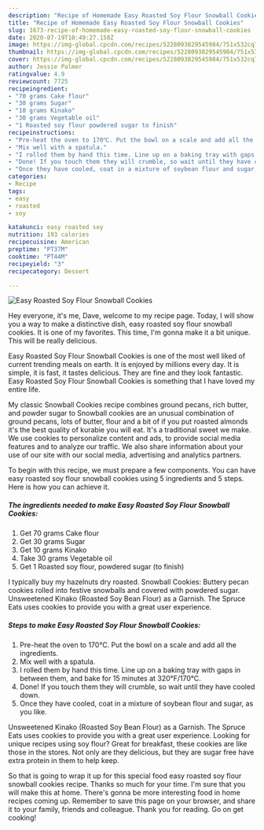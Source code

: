 ```yaml
---
description: "Recipe of Homemade Easy Roasted Soy Flour Snowball Cookies"
title: "Recipe of Homemade Easy Roasted Soy Flour Snowball Cookies"
slug: 1673-recipe-of-homemade-easy-roasted-soy-flour-snowball-cookies
date: 2020-07-19T10:49:27.158Z
image: https://img-global.cpcdn.com/recipes/5228093829545984/751x532cq70/easy-roasted-soy-flour-snowball-cookies-recipe-main-photo.jpg
thumbnail: https://img-global.cpcdn.com/recipes/5228093829545984/751x532cq70/easy-roasted-soy-flour-snowball-cookies-recipe-main-photo.jpg
cover: https://img-global.cpcdn.com/recipes/5228093829545984/751x532cq70/easy-roasted-soy-flour-snowball-cookies-recipe-main-photo.jpg
author: Jessie Palmer
ratingvalue: 4.9
reviewcount: 7725
recipeingredient:
- "70 grams Cake flour"
- "30 grams Sugar"
- "10 grams Kinako"
- "30 grams Vegetable oil"
- "1 Roasted soy flour powdered sugar to finish"
recipeinstructions:
- "Pre-heat the oven to 170℃. Put the bowl on a scale and add all the ingredients."
- "Mix well with a spatula."
- "I rolled them by hand this time. Line up on a baking tray with gaps in between them, and bake for 15 minutes at 320°F/170°C."
- "Done! If you touch them they will crumble, so wait until they have cooled down."
- "Once they have cooled, coat in a mixture of soybean flour and sugar, as you like."
categories:
- Recipe
tags:
- easy
- roasted
- soy

katakunci: easy roasted soy 
nutrition: 193 calories
recipecuisine: American
preptime: "PT37M"
cooktime: "PT44M"
recipeyield: "3"
recipecategory: Dessert

---
```



![Easy Roasted Soy Flour Snowball Cookies](https://img-global.cpcdn.com/recipes/5228093829545984/751x532cq70/easy-roasted-soy-flour-snowball-cookies-recipe-main-photo.jpg)

Hey everyone, it's me, Dave, welcome to my recipe page. Today, I will show you a way to make a distinctive dish, easy roasted soy flour snowball cookies. It is one of my favorites. This time, I'm gonna make it a bit unique. This will be really delicious.

Easy Roasted Soy Flour Snowball Cookies is one of the most well liked of current trending meals on earth. It is enjoyed by millions every day. It is simple, it is fast, it tastes delicious. They are fine and they look fantastic. Easy Roasted Soy Flour Snowball Cookies is something that I have loved my entire life.

My classic Snowball Cookies recipe combines ground pecans, rich butter, and powder sugar to Snowball cookies are an unusual combination of ground pecans, lots of butter, flour and a bit of if you put roasted almonds it&#39;s the best quality of kurabie you will eat. It&#39;s a traditional sweet we make. We use cookies to personalize content and ads, to provide social media features and to analyze our traffic. We also share information about your use of our site with our social media, advertising and analytics partners.


To begin with this recipe, we must prepare a few components. You can have easy roasted soy flour snowball cookies using 5 ingredients and 5 steps. Here is how you can achieve it.

<!--inarticleads1-->

##### The ingredients needed to make Easy Roasted Soy Flour Snowball Cookies:

1. Get 70 grams Cake flour
1. Get 30 grams Sugar
1. Get 10 grams Kinako
1. Take 30 grams Vegetable oil
1. Get 1 Roasted soy flour, powdered sugar (to finish)


I typically buy my hazelnuts dry roasted. Snowball Cookies: Buttery pecan cookies rolled into festive snowballs and covered with powdered sugar. Unsweetened Kinako (Roasted Soy Bean Flour) as a Garnish. The Spruce Eats uses cookies to provide you with a great user experience. 

<!--inarticleads2-->

##### Steps to make Easy Roasted Soy Flour Snowball Cookies:

1. Pre-heat the oven to 170℃. Put the bowl on a scale and add all the ingredients.
1. Mix well with a spatula.
1. I rolled them by hand this time. Line up on a baking tray with gaps in between them, and bake for 15 minutes at 320°F/170°C.
1. Done! If you touch them they will crumble, so wait until they have cooled down.
1. Once they have cooled, coat in a mixture of soybean flour and sugar, as you like.


Unsweetened Kinako (Roasted Soy Bean Flour) as a Garnish. The Spruce Eats uses cookies to provide you with a great user experience. Looking for unique recipes using soy flour? Great for breakfast, these cookies are like those in the stores. Not only are they delicious, but they are sugar free have extra protein in them to help keep. 

So that is going to wrap it up for this special food easy roasted soy flour snowball cookies recipe. Thanks so much for your time. I'm sure that you will make this at home. There's gonna be more interesting food in home recipes coming up. Remember to save this page on your browser, and share it to your family, friends and colleague. Thank you for reading. Go on get cooking!
